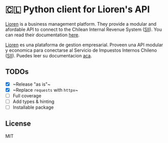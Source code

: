 # 🇨🇱 Python client for Lioren's API

[Lioren](https://www.lioren.cl/) is a business management platform. They provide a modular and afordable API to connect to the Chilean Internal Revenue System ([SII](https://homer.sii.cl/)). You can read their documentation [here](https://www.lioren.cl/docs).

[Lioren](https://www.lioren.cl/) es una plataforma de gestion empresarial. Proveen una API modular y economica para conectarse al Servicio de Impuestos Internos Chileno ([SII](https://homer.sii.cl/)). Puedes leer su documentacion [aca](https://www.lioren.cl/docs).

## TODOs

- [X] ~Release "as is"~
- [X] ~Replace `requests` with `httpx`~
- [ ] Full coverage
- [ ] Add types & hinting
- [ ] Installable package

## License

MIT


